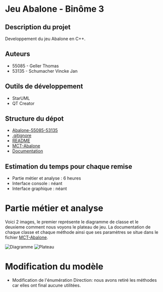 # Jeu Abalone - Binôme 3

## Description du projet

Developpement du jeu Abalone en C++.

## Auteurs 

- 55085 - Geller Thomas 
- 53135 - Schumacher Vincke Jan

## Outils de développement

- StarUML 
- QT Creator

## Structure du dépot
- [Abalone-55085-53135](/Abalone-55085-53135)
- [.gitignore](.gitignore.txt)
- [README](README.md)
- [MCT-Abalone](MCT-Abalone.mdj)
- [Documentation](/Documentation/html/index.html)

## Estimation du temps pour chaque remise

- Partie métier et analyse : 6 heures
- Interface console : néant
- Interface graphique : néant


# Partie métier et analyse

Voici 2 images, le premier représente le diagramme de classe et le deuxieme comment nous voyons le plateau de jeu. La documentation de chaque classe et chaque méthode ainsi que ses paramètres se situe dans le fichier [MCT-Abalone](MCT-Abalone.mdj).

![Diagramme](https://cdn.discordapp.com/attachments/408343169407647744/812293720992120862/unknown.png)
![Plateau](https://cdn.discordapp.com/attachments/692032406508535860/811188253246881812/unknown.png)

# Modification du modèle

- Modification de l'énumération Direction: nous avons retiré les méthodes car elles ont final aucune utilitées.
